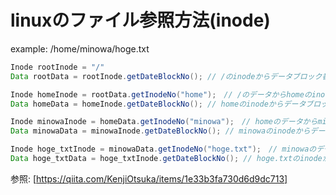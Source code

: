 # linuxのファイル参照方法(inode)

example: /home/minowa/hoge.txt

```java
Inode rootInode = "/"
Data rootData = rootInode.getDateBlockNo(); // /のinodeからデータブロック番号を取得して/のデータを取得

Inode homeInode = rootData.getInodeNo("home");　// /のデータからhomeのinode番号を取得
Data homeData = homeInode.getDateBlockNo(); // homeのinodeからデータブロック番号を取得してhomeのデータを取得

Inode minowaInode = homeData.getInodeNo("minowa");　// homeのデータからminowaのinode番号を取得
Data minowaData = minowaInode.getDateBlockNo(); // minowaのinodeからデータブロック番号を取得してminowaのデータを取得

Inode hoge_txtInode = minowaData.getInodeNo("hoge.txt");　// minowaのデータからhoge.txtのinode番号を取得
Data hoge_txtData = hoge_txtInode.getDateBlockNo(); // hoge.txtのinodeからデータブロック番号を取得してhoge.txtのデータを取得
```

参照: [https://qiita.com/KenjiOtsuka/items/1e33b3fa730d6d9dc713]
